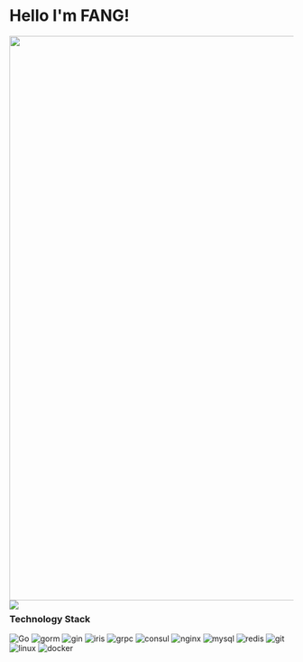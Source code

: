 # Hello I'm FANG!

<img src="https://fangdei.oss-cn-chengdu.aliyuncs.com/img/image-20220711162006574.png" width="1000px">

<img align="left" src="https://github-readme-stats.vercel.app/api?username=FANGDEI&include_all_commits=true&count_private-true&custom_title=FANGDEI'%20GitHub%20Stats&line_height=30&show_icons=true&hide_border=true&bg_color=192133&title_color=efb752&icon_color=efb752&text_color=70bed9">

### Technology Stack
![Go](https://img.shields.io/badge/-Go-192133?logo=Go)
![gorm](https://img.shields.io/badge/-gorm-192133)
![gin](https://img.shields.io/badge/-gin-192133)
![iris](https://img.shields.io/badge/-iris-192133)
![grpc](https://img.shields.io/badge/-grpc-192133?logo=tRPC)
![consul](https://img.shields.io/badge/-Consul-192133?logo=Consul)
![nginx](https://img.shields.io/badge/-Nginx-192133?logo=NGINX)
![mysql](https://img.shields.io/badge/-MySQL-192133?logo=MYSQL)
![redis](https://img.shields.io/badge/-Redis-192133?logo=Redis)
![git](https://img.shields.io/badge/-Git-192133?logo=Git)
![linux](https://img.shields.io/badge/-Linux-192133?logo=Linux)
![docker](https://img.shields.io/badge/-Docker-192133?logo=Docker)

